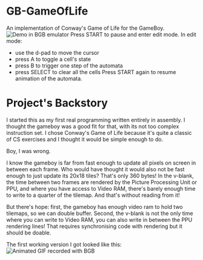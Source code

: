 # GB-GameOfLife
An implementation of Conway's Game of Life for the GameBoy.
![Demo in BGB emulator](https://media.giphy.com/media/521QEkVXIIaGyEtWmu/giphy.gif)
Press START to pause and enter edit mode.
In edit mode:
- use the d-pad to move the cursor
- press A to toggle a cell's state
- press B to trigger one step of the automata
- press SELECT to clear all the cells
Press START again to resume animation of the automata.

# Project's Backstory
I started this as my first real programming written entirely in assembly.
I thought the gameboy was a good fit for that, with its not too complex
instruction set. I chose Conway's Game of Life because it's quite a
classic of CS exercises and I thought it would be simple enough to do.

Boy, I was wrong.

I know the gameboy is far from fast enough to update all pixels on
screen in between each frame. Who would have thought it would also
not be fast enough to just update its 20x18 tiles? That's only 360
bytes! In the v-blank, the time between two frames are rendered by
the Picture Processing Unit or PPU, and where you have access to 
Video RAM, there's barely enough time to write to a quarter of the
tilemap. And that's without reading from it!

But there's hope: first, the gameboy has enough video ram to hold
two tilemaps, so we can double buffer. Second, the v-blank is not
the only time where you can write to Video RAM, you can also write
in between the PPU rendering lines! That requires synchronising code
with rendering but it should be doable.

The first working version I got looked like this:
![Animated GIF recorded with BGB](https://media.giphy.com/media/4Zf4UukPqZzAYWIqye/giphy.gif)
